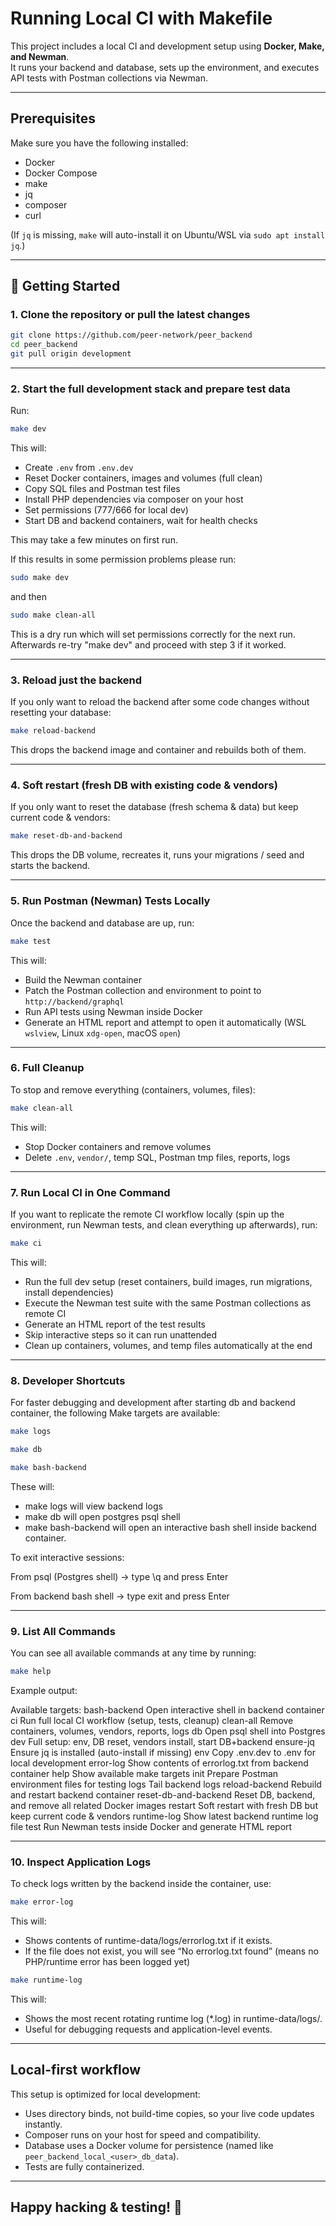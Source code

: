 # Running Local CI with Makefile

This project includes a local CI and development setup using **Docker, Make, and Newman**.  
It runs your backend and database, sets up the environment, and executes API tests with Postman collections via Newman.

---

## Prerequisites

Make sure you have the following installed:

- Docker
- Docker Compose
- make
- jq
- composer
- curl

(If `jq` is missing, `make` will auto-install it on Ubuntu/WSL via `sudo apt install jq`.)

---

## 🚀 Getting Started

### 1. Clone the repository or pull the latest changes

```bash
git clone https://github.com/peer-network/peer_backend
cd peer_backend
git pull origin development
```

---

### 2. Start the full development stack and prepare test data

Run:

```bash
make dev
```

This will:

- Create `.env` from `.env.dev`  
- Reset Docker containers, images and volumes (full clean)  
- Copy SQL files and Postman test files  
- Install PHP dependencies via composer on your host  
- Set permissions (777/666 for local dev)  
- Start DB and backend containers, wait for health checks  

This may take a few minutes on first run.

If this results in some permission problems please run:

```bash
sudo make dev
```

and then

```bash
sudo make clean-all
```
This is a dry run which will set permissions correctly for the next run. Afterwards re-try "make dev" and proceed with step 3 if it worked.

---

### 3. Reload just the backend

If you only want to reload the backend after some code changes without resetting your database:
```bash
make reload-backend
```

This drops the backend image and container and rebuilds both of them.

---

### 4. Soft restart (fresh DB with existing code & vendors)

If you only want to reset the database (fresh schema & data) but keep current code & vendors:

```bash
make reset-db-and-backend
```

This drops the DB volume, recreates it, runs your migrations / seed and starts the backend.

---

### 5. Run Postman (Newman) Tests Locally

Once the backend and database are up, run:

```bash
make test
```

This will:

- Build the Newman container  
- Patch the Postman collection and environment to point to `http://backend/graphql`  
- Run API tests using Newman inside Docker  
- Generate an HTML report and attempt to open it automatically (WSL `wslview`, Linux `xdg-open`, macOS `open`)

---

### 6. Full Cleanup

To stop and remove everything (containers, volumes, files):

```bash
make clean-all
```

This will:

- Stop Docker containers and remove volumes
- Delete `.env`, `vendor/`, temp SQL, Postman tmp files, reports, logs

---

### 7. Run Local CI in One Command

If you want to replicate the remote CI workflow locally (spin up the environment, run Newman tests, and clean everything up afterwards), run:

```bash
make ci
```

This will:

- Run the full dev setup (reset containers, build images, run migrations, install dependencies)
- Execute the Newman test suite with the same Postman collections as remote CI
- Generate an HTML report of the test results
- Skip interactive steps so it can run unattended
- Clean up containers, volumes, and temp files automatically at the end

---

### 8. Developer Shortcuts

For faster debugging and development after starting db and backend container, the following Make targets are available:

```bash
make logs
```

```bash
make db
```

```bash
make bash-backend
```

  These will:

- make logs will view backend logs
- make db will open postgres psql shell
- make bash-backend will open an interactive bash shell inside backend container.

To exit interactive sessions:

From psql (Postgres shell) → type \q and press Enter

From backend bash shell → type exit and press Enter

---

### 9. List All Commands

You can see all available commands at any time by running:

```bash
make help
```

Example output:

Available targets:
  bash-backend              Open interactive shell in backend container
  ci                        Run full local CI workflow (setup, tests, cleanup)
  clean-all                 Remove containers, volumes, vendors, reports, logs
  db                        Open psql shell into Postgres
  dev                       Full setup: env, DB reset, vendors install, start DB+backend
  ensure-jq                 Ensure jq is installed (auto-install if missing)
  env                       Copy .env.dev to .env for local development
  error-log                 Show contents of errorlog.txt from backend container
  help                      Show available make targets
  init                      Prepare Postman environment files for testing
  logs                      Tail backend logs
  reload-backend            Rebuild and restart backend container
  reset-db-and-backend      Reset DB, backend, and remove all related Docker images
  restart                   Soft restart with fresh DB but keep current code & vendors
  runtime-log               Show latest backend runtime log file
  test                      Run Newman tests inside Docker and generate HTML report

---

### 10. Inspect Application Logs

To check logs written by the backend inside the container, use:

```bash
make error-log
```

This will:

- Shows contents of runtime-data/logs/errorlog.txt if it exists.
- If the file does not exist, you will see “No errorlog.txt found” (means no PHP/runtime error has been logged yet)

```bash
make runtime-log
```
This will:

- Shows the most recent rotating runtime log (*.log) in runtime-data/logs/.
- Useful for debugging requests and application-level events.

---

## Local-first workflow

This setup is optimized for local development:

- Uses directory binds, not build-time copies, so your live code updates instantly.
- Composer runs on your host for speed and compatibility.
- Database uses a Docker volume for persistence (named like `peer_backend_local_<user>_db_data`).
- Tests are fully containerized.

---

## Happy hacking & testing! 🚀